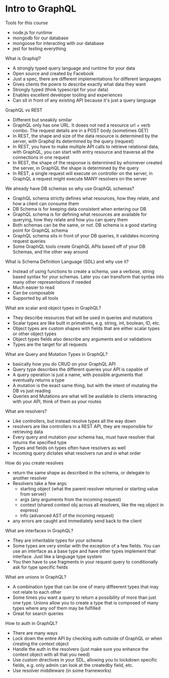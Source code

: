# Intro to GraphQL

Tools for this course
- node.js for runtime
- mongodb for our database
- mongoose for interacting with our database
- jest for testing everything

What is Graphql?
- A strongly typed query language and runtime for your data
- Open source and created by Facebook
- Just a spec, there are different implementations for different languages
- Gives clients the powre to describe exactly what data they want
- Strongly typed (think typescript for your data)
- Enables excellent developer tooling and experiences
- Can sit in front of any existing API because it's just a query language

GraphQL vs REST
- Different but sneakily similar
- GraphQL only has one URL. It doees not ned a resource url + verb combo. The request details are in a POST body (sometimes GET)
- In REST, the shape and size of the data resource is determined by the server, with Graphql its determined by the query (request)
- In REST, you have to make multiple API calls to retrieve relational data, with GraphQL, you can start with entry resource and traverse all the connections in one request
- In REST, the shape of the response is determined by whomever created the server, in GraphQL the shape is determined by the query
- In REST, a single request will execute on controller on the server, in GraphQL a request might execute MANY resolvers on the server 

We already have DB schemas so why use GraphQL schemas?
- GraphQL schema strictly defines what resources, how they relate, and how a client can consume them
- DB Schema is for keeping data consistent when entering our DB
- GraphQL schema is for defining what resources are available for querying, how they relate and how you can query them
- Both schemas can be the same, or not. DB schema is a good starting point for GraphQL schema
- GraphQL schema sits in front of your DB queries, it validates incoming request queries
- Some GraphQL tools create GraphQL APIs based off of your DB Schemas, and the other way around

What is Schema Definition Language (SDL) and why use it?
- Instead of using functions to create a schema, use a verbose, string based syntax for your schemas. Later you can transform that syntax into many other representations if needed 
- Much easier to read
- Can be composable
- Supported by all tools

What are scalar and object types in GraphQL?
- They describe resources that will be used in queries and mutations
- Scalar types are like built in primatives, e.g. string, int, boolean, ID, etc.
- Object types are custom shapes with fields that are either scalar types or other object types
- Object types fields also describe any arguments and or validations
- Types are the target for all requests

What are Query and Mutation Types in GraphQL?
- basically how you do CRUD on your GraphQL API
- Query type describes the different queries your API is capable of 
- A query operation is just a name, with possible arguments that eventually returns a type
- A mutation is the exact same thing, but with the intent of mutating the DB vs just reading 
- Queries and Mutations are what will be available to clients interacting with your API, think of them as your routes

What are resolvers?
- Like controllers, but instead resolve types all the way down
- resolvers are like controllers in a REST API, they are responsible for retrieving data
- Every query and mutation your schema has, must have resolver that returns the specified type
- Types and fields on types often have resolvers as well
- Incoming query dictates what resolvers run and in what order

How do you create resolves
- return the same shape as described in the schema, or delegate to another resolver
- Resolvers take a few args:
  - starting object (what the parent resolver returned or starting value from server)
  - args (any arguments from the incoming request)
  - context (shared context obj across all resolvers, like the req object in express)
  - info (advanced AST of the incoming request)
- any errors are caught and immediately send back to the client

What are interfaces in GraphQL?
- They are inheritable types for your schema
- Some types are very similar with the exception of a few fields. You can use an interface as a base type and have other types implement that interface. Just like a language type system
- You then have to use fragments in your request query to conditionally ask for type specific fields

What are unions in GraphQL?
- A combination type that can be one of many diffeerent types that may not relate to each other
- Some times you want a query to return a possibility of more than just one type. Unions allow you to create a type that is composed of many types where any oof them may be fulfilled
- Great for search queries 

How to auth in GraphQL?
- There are many ways 
- Lock down the entire API by checking auth outside of GraphQL or when creating the context object
- Handle the auth in the resolvers (just make sure you enhance the context object with all that you need)
- Use custom directives in your SDL, allowing you to lockdown specific fields, e.g. only admin can look at the createdby field, etc.
- Use resolver middleware (in some frameworks)


